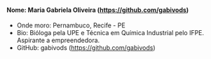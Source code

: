 #### Nome: Maria Gabriela Oliveira (https://github.com/gabivods)
- Onde moro: Pernambuco, Recife - PE
- Bio: Bióloga pela UPE e Técnica em Química Industrial pelo IFPE. Aspirante a empreendedora.
- GitHub: gabivods (https://github.com/gabivods)

